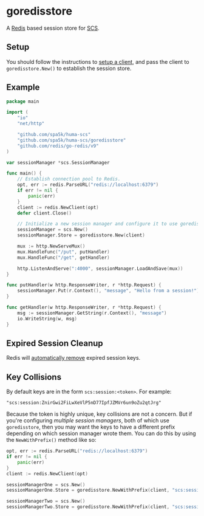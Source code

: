 # goredisstore

A [Redis](github.com/redis/go-redis/v9) based session store for [SCS](https://github.com/spa5k/huma-scs).

## Setup

You should follow the instructions to [setup a client](https://pkg.go.dev/github.com/redis/go-redis/v9#NewClient), and pass the client to `goredisstore.New()` to establish the session store.

## Example

```go
package main

import (
	"io"
	"net/http"

	"github.com/spa5k/huma-scs"
	"github.com/spa5k/huma-scs/goredisstore"
	"github.com/redis/go-redis/v9"
)

var sessionManager *scs.SessionManager

func main() {
	// Establish connection pool to Redis.
	opt, err := redis.ParseURL("redis://localhost:6379")
	if err != nil {
		panic(err)
	}
	client := redis.NewClient(opt)
	defer client.Close()

	// Initialize a new session manager and configure it to use goredisstore as the session store.
	sessionManager = scs.New()
	sessionManager.Store = goredisstore.New(client)

	mux := http.NewServeMux()
	mux.HandleFunc("/put", putHandler)
	mux.HandleFunc("/get", getHandler)

	http.ListenAndServe(":4000", sessionManager.LoadAndSave(mux))
}

func putHandler(w http.ResponseWriter, r *http.Request) {
	sessionManager.Put(r.Context(), "message", "Hello from a session!")
}

func getHandler(w http.ResponseWriter, r *http.Request) {
	msg := sessionManager.GetString(r.Context(), "message")
	io.WriteString(w, msg)
}
```

## Expired Session Cleanup

Redis will [automatically remove](http://redis.io/commands/expire#how-redis-expires-keys) expired session keys.

## Key Collisions

By default keys are in the form `scs:session:<token>`. For example:

```
"scs:session:ZnirGwi2FiLwXeVlP5nD77IpfJZMVr6un9oZu2qtJrg"
```

Because the token is highly unique, key collisions are not a concern. But if you're configuring *multiple session managers*, both of which use `goredisstore`, then you may want the keys to have a different prefix depending on which session manager wrote them. You can do this by using the `NewWithPrefix()` method like so:

```go
opt, err := redis.ParseURL("redis://localhost:6379")
if err != nil {
    panic(err)
}
client := redis.NewClient(opt)

sessionManagerOne = scs.New()
sessionManagerOne.Store = goredisstore.NewWithPrefix(client, "scs:session:1:")

sessionManagerTwo = scs.New()
sessionManagerTwo.Store = goredisstore.NewWithPrefix(client, "scs:session:2:")
```
